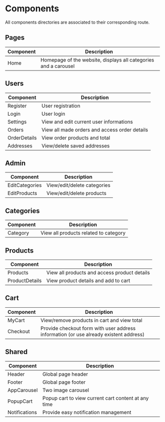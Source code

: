 # Components

All components directories are associated to their corresponding route.

## Pages

| Component      | Description                                                                           |
| -------------- | ------------------------------------------------------------------------------------- |
| Home           | Homepage of the website, displays all categories and a carousel                       |

## Users

| Component      | Description                                                                           |
| -------------- | ------------------------------------------------------------------------------------- |
| Register       | User registration                                                                     |
| Login          | User login                                                                            |
| Settings       | View and edit current user informations                                               |
| Orders         | View all made orders and access order details                                         |
| OrderDetails   | View order products and total                                                         |
| Addresses      | View/delete saved addresses                                                           |

## Admin

| Component      | Description                                                                           |
| -------------- | ------------------------------------------------------------------------------------- |
| EditCategories | View/edit/delete categories                                                           |
| EditProducts   | View/edit/delete products                                                             |

## Categories

| Component      | Description                                                                           |
| -------------- | ------------------------------------------------------------------------------------- |
| Category       | View all products related to category                                                 |

## Products

| Component      | Description                                                                           |
| -------------- | ------------------------------------------------------------------------------------- |
| Products       | View all products and access product details                                          |
| ProductDetails | View product details and add to cart                                                  |

## Cart

| Component      | Description                                                                           |
| -------------- | ------------------------------------------------------------------------------------- |
| MyCart         | View/remove products in cart and view total                                           |
| Checkout       | Provide checkout form with user address information (or use already existent address) |

## Shared

| Component      | Description                                                                           |
| -------------- | ------------------------------------------------------------------------------------- |
| Header         | Global page header                                                                    |
| Footer         | Global page footer                                                                    |
| AppCarousel    | Two image carousel                                                                    |
| PopupCart      | Popup cart to view current cart content at any time                                   |
| Notifications  | Provide easy notification management                                                  |